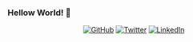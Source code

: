 ### Hellow World! 👋

<p align="center">
	<a href="https://github.com/moingshaikh"><img src="https://img.shields.io/github/followers/moingshaikh.svg?label=GitHub&style=social" alt="GitHub"></a>
	<a href="https://twitter.com/moingshaikh"><img src="https://img.shields.io/twitter/follow/moingshaikh?label=Twitter&style=social" alt="Twitter"></a>
	<a href="https://www.linkedin.com/in/moingshaikh"><img src="https://img.shields.io/badge/LinkedIn--_.svg?style=social&logo=linkedin" alt="LinkedIn"></a>
</p>



<!--
**moingshaikh/moingshaikh** is a ✨ _special_ ✨ repository because its `README.md` (this file) appears on your GitHub profile.

Here are some ideas to get you started:

- 🔭 I’m currently working on ...
- 🌱 I’m currently learning ...
- 👯 I’m looking to collaborate on ...
- 🤔 I’m looking for help with ...
- 💬 Ask me about ...
- 📫 How to reach me: ...
- 😄 Pronouns: ...
- ⚡ Fun fact: ...
-->
